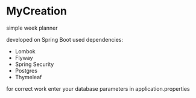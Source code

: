 # MyCreation
simple week planner 

developed on Spring Boot
used dependencies:
- Lombok
- Flyway
- Spring Security
- Postgres
- Thymeleaf

for correct work enter your database parameters in application.properties

